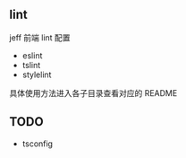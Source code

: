 ## lint

jeff 前端 lint 配置

- eslint
- tslint
- stylelint

具体使用方法进入各子目录查看对应的 README

## TODO

- tsconfig
